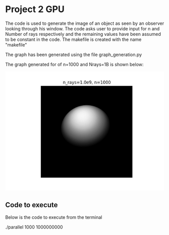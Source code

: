 # Project 2 GPU

The code is used to generate the image of an object as seen by an observer looking through his window. The code asks user to provide input for n and Number of rays respectively and the remaining values have been assumed to be constant in the code. The makefile is created with the name "makefile"

The graph has been generated using the file graph_generation.py

The graph generated for of n=1000 and Nrays=1B is shown below:

![Fig 1](plot_1000_100.png)

## Code to execute

Below is the code to execute from the terminal

./parallel 1000 1000000000